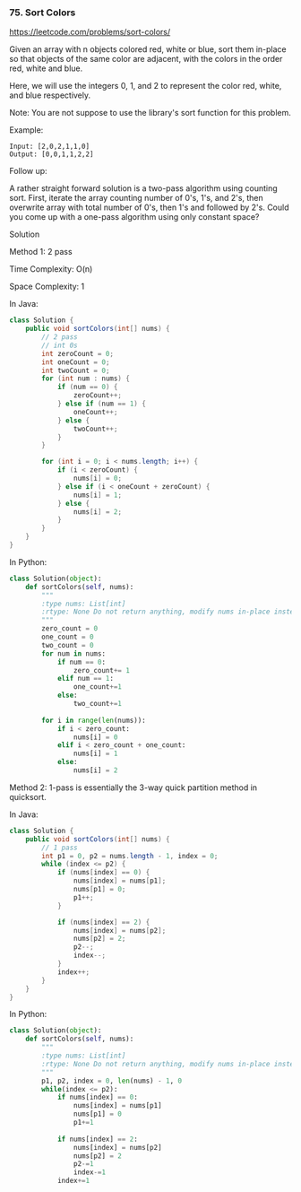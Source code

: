 ### 75. Sort Colors

https://leetcode.com/problems/sort-colors/


Given an array with n objects colored red, white or blue, sort them in-place so that objects of the same color are adjacent, with the colors in the order red, white and blue.

Here, we will use the integers 0, 1, and 2 to represent the color red, white, and blue respectively.

Note: You are not suppose to use the library's sort function for this problem.

Example:
```
Input: [2,0,2,1,1,0]
Output: [0,0,1,1,2,2]
```
Follow up:

A rather straight forward solution is a two-pass algorithm using counting sort.
First, iterate the array counting number of 0's, 1's, and 2's, then overwrite array with total number of 0's, then 1's and followed by 2's.
Could you come up with a one-pass algorithm using only constant space?

Solution

Method 1: 2 pass

Time Complexity: O(n)

Space Complexity: 1

In Java:
```java
class Solution {
    public void sortColors(int[] nums) {
        // 2 pass
        // int 0s
        int zeroCount = 0;
        int oneCount = 0;
        int twoCount = 0;
        for (int num : nums) {
            if (num == 0) {
                zeroCount++;
            } else if (num == 1) {
                oneCount++;
            } else {
                twoCount++;
            }
        }

        for (int i = 0; i < nums.length; i++) {
            if (i < zeroCount) {
                nums[i] = 0;
            } else if (i < oneCount + zeroCount) {
                nums[i] = 1;
            } else {
                nums[i] = 2;
            }
        }
    }
}
```

In Python:
```python
class Solution(object):
    def sortColors(self, nums):
        """
        :type nums: List[int]
        :rtype: None Do not return anything, modify nums in-place instead.
        """
        zero_count = 0
        one_count = 0
        two_count = 0
        for num in nums:
            if num == 0:
                zero_count+= 1
            elif num == 1:
                one_count+=1
            else:
                two_count+=1
        
        for i in range(len(nums)):
            if i < zero_count:
                nums[i] = 0
            elif i < zero_count + one_count:
                nums[i] = 1
            else:
                nums[i] = 2
```

Method 2: 1-pass is essentially the 3-way quick partition method in quicksort.

In Java:
```java
class Solution {
    public void sortColors(int[] nums) {
        // 1 pass
        int p1 = 0, p2 = nums.length - 1, index = 0;
        while (index <= p2) {
            if (nums[index] == 0) {
                nums[index] = nums[p1];
                nums[p1] = 0;
                p1++;
            }

            if (nums[index] == 2) {
                nums[index] = nums[p2];
                nums[p2] = 2;
                p2--;
                index--;
            }
            index++;
        }
    }
}
```

In Python:

```python
class Solution(object):
    def sortColors(self, nums):
        """
        :type nums: List[int]
        :rtype: None Do not return anything, modify nums in-place instead.
        """
        p1, p2, index = 0, len(nums) - 1, 0
        while(index <= p2):
            if nums[index] == 0:
                nums[index] = nums[p1]
                nums[p1] = 0
                p1+=1
            
            if nums[index] == 2:
                nums[index] = nums[p2]
                nums[p2] = 2
                p2-=1
                index-=1
            index+=1
    
```